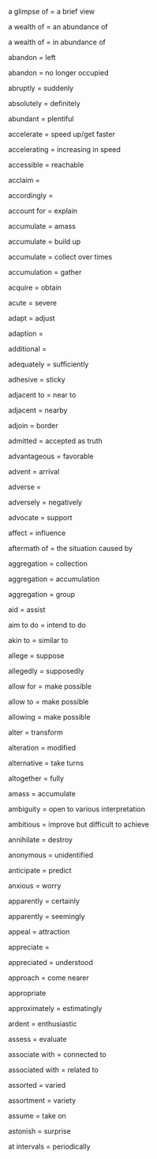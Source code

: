 a glimpse of = a brief view

a wealth of = an abundance of

a wealth of = in abundance of

abandon = left

abandon = no longer occupied

abruptly = suddenly

absolutely = definitely

abundant = plentiful

accelerate = speed up/get faster

accelerating = increasing in speed

accessible = reachable

acclaim =

accordingly =

account for = explain

accumulate = amass

accumulate = build up

accumulate = collect over times

accumulation = gather

acquire = obtain

acute = severe

adapt = adjust

adaption =

additional =

adequately = sufficiently

adhesive = sticky

adjacent to = near to

adjacent = nearby

adjoin = border

admitted = accepted as truth

advantageous = favorable

advent = arrival

adverse =

adversely = negatively

advocate = support

affect = influence

aftermath of = the situation caused by

aggregation = collection

aggregation = accumulation

aggregation = group

aid = assist

aim to do = intend to do

akin to = similar to

allege = suppose

allegedly = supposedly

allow for = make possible

allow to = make possible

allowing = make possible

alter = transform

alteration = modified

alternative = take turns

altogether = fully

amass = accumulate

ambiguity = open to various interpretation

ambitious = improve but difficult to achieve

annihilate = destroy

anonymous = unidentified

anticipate = predict

anxious = worry

apparently = certainly

apparently = seemingly

appeal = attraction

appreciate =

appreciated = understood

approach = come nearer

appropriate

approximately = estimatingly

ardent = enthusiastic

assess = evaluate

associate with = connected to

associated with = related to

assorted = varied

assortment = variety

assume = take on

astonish = surprise

at intervals = periodically
